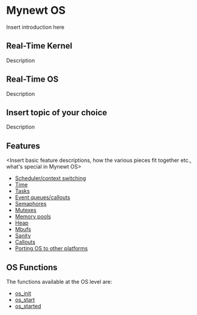 # Mynewt OS 

Insert introduction here  

## Real-Time Kernel <Modify as you Wish>

 Description

## Real-Time OS <Modify as you Wish>

 Description


## Insert topic of your choice

 Description

## Features

<Insert basic feature descriptions, how the various pieces fit together etc., what's special in Mynewt OS>

* [Scheduler/context switching](context_switch/context_switch.md)
* [Time](time/os_time.md)
* [Tasks](task/task.md)
* [Event queues/callouts](event_queue/event_queue.md)
* [Semaphores](semaphore/semaphore.md)
* [Mutexes](mutex/mutex.md)
* [Memory pools](memory_pool/memory_pool.md)
* [Heap](heap/heap.md)
* [Mbufs](mbuf/mbuf.md)
* [Sanity](sanity/sanity.md)
* [Callouts](callout/callout.md)
* [Porting OS to other platforms](port_os.md)

## OS Functions


The functions available at the OS level are:

* [os_init](os_init.md)
* [os_start](os_start.md)
* [os_started](os_started.md)

